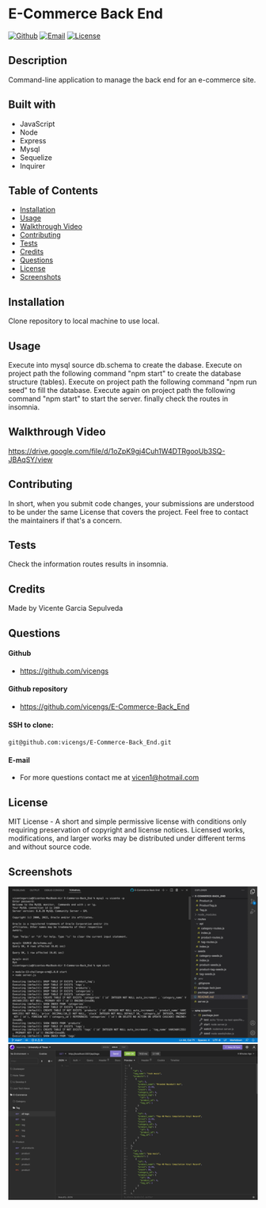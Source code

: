 # E-Commerce Back End

[![Github](https://img.shields.io/static/v1?label=Github&message=vicengs&color=yellow)](https://github.com/vicengs) [![Email](https://img.shields.io/static/v1?label=Email&message=Vicente&color=informational)](mailto:vicen1@hotmail.com) [![License](https://img.shields.io/static/v1?label=License&message=MIT&color=green)](http://choosealicense.com/licenses/mit/)

## Description
  
Command-line application to manage the back end for an e-commerce site.

## Built with

- JavaScript
- Node
- Express
- Mysql
- Sequelize
- Inquirer

## Table of Contents

* [Installation](#installation)
* [Usage](#usage)
* [Walkthrough Video](#walkthrough)
* [Contributing](#contributing)
* [Tests](#tests)
* [Credits](#credits)
* [Questions](#questions)
* [License](#license)
* [Screenshots](#screenshots)

## Installation

Clone repository to local machine to use local.

## Usage

Execute into mysql source db.schema to create the dabase.
Execute on project path the following command "npm start" to create the database structure (tables).
Execute on project path the following command "npm run seed" to fill the database.
Execute again on project path the following command "npm start" to start the server.
finally check the routes in insomnia.

## Walkthrough Video

https://drive.google.com/file/d/1oZpK9gj4Cuh1W4DTRgooUb3SQ-JBAqSY/view

## Contributing

In short, when you submit code changes, your submissions are understood to be under the same License that covers the project. Feel free to contact the maintainers if that's a concern.

## Tests

Check the information routes results in insomnia.

## Credits

Made by Vicente Garcia Sepulveda

## Questions

#### Github
  
- https://github.com/vicengs

#### Github repository

- https://github.com/vicengs/E-Commerce-Back_End

#### SSH to clone:

    git@github.com:vicengs/E-Commerce-Back_End.git
  
#### E-mail
  
- For more questions contact me at vicen1@hotmail.com

## License

MIT License - A short and simple permissive license with conditions only requiring preservation of copyright and license notices. Licensed works, modifications, and larger works may be distributed under different terms and without source code.

## Screenshots
    
![Application](/assets/images/application.jpg)
![Insomnia](/assets/images/insomnia.jpg)